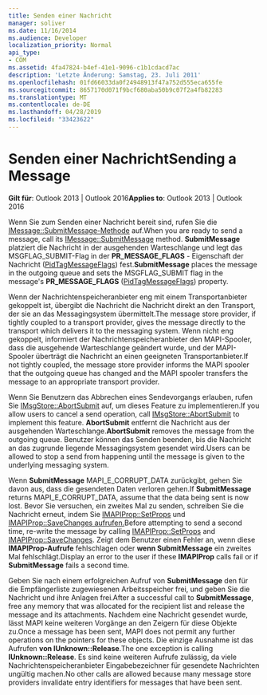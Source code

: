 ```yaml
---
title: Senden einer Nachricht
manager: soliver
ms.date: 11/16/2014
ms.audience: Developer
localization_priority: Normal
api_type:
- COM
ms.assetid: 4fa47824-b4ef-41e1-9096-c1b1cdacd7ac
description: 'Letzte Änderung: Samstag, 23. Juli 2011'
ms.openlocfilehash: 01fd66033da0f24948913f47a752d555eca655fe
ms.sourcegitcommit: 8657170d071f9bcf680aba50b9c07f2a4fb82283
ms.translationtype: MT
ms.contentlocale: de-DE
ms.lasthandoff: 04/28/2019
ms.locfileid: "33423622"
---
```

# <a name="sending-a-message"></a><span data-ttu-id="be3a6-103">Senden einer Nachricht</span><span class="sxs-lookup"><span data-stu-id="be3a6-103">Sending a Message</span></span>

  
  
<span data-ttu-id="be3a6-104">**Gilt für**: Outlook 2013 | Outlook 2016</span><span class="sxs-lookup"><span data-stu-id="be3a6-104">**Applies to**: Outlook 2013 | Outlook 2016</span></span> 
  
<span data-ttu-id="be3a6-105">Wenn Sie zum Senden einer Nachricht bereit sind, rufen Sie die [IMessage::SubmitMessage-Methode](imessage-submitmessage.md) auf.</span><span class="sxs-lookup"><span data-stu-id="be3a6-105">When you are ready to send a message, call its [IMessage::SubmitMessage](imessage-submitmessage.md) method.</span></span> <span data-ttu-id="be3a6-106">**SubmitMessage** platziert die Nachricht in der ausgehenden Warteschlange und legt das MSGFLAG_SUBMIT-Flag in der **PR_MESSAGE_FLAGS** - Eigenschaft der Nachricht ([PidTagMessageFlags](pidtagmessageflags-canonical-property.md)) fest.</span><span class="sxs-lookup"><span data-stu-id="be3a6-106">**SubmitMessage** places the message in the outgoing queue and sets the MSGFLAG_SUBMIT flag in the message's **PR_MESSAGE_FLAGS** ([PidTagMessageFlags](pidtagmessageflags-canonical-property.md)) property.</span></span>
  
<span data-ttu-id="be3a6-107">Wenn der Nachrichtenspeicheranbieter eng mit einem Transportanbieter gekoppelt ist, übergibt die Nachricht die Nachricht direkt an den Transport, der sie an das Messagingsystem übermittelt.</span><span class="sxs-lookup"><span data-stu-id="be3a6-107">The message store provider, if tightly coupled to a transport provider, gives the message directly to the transport which delivers it to the messaging system.</span></span> <span data-ttu-id="be3a6-108">Wenn nicht eng gekoppelt, informiert der Nachrichtenspeicheranbieter den MAPI-Spooler, dass die ausgehende Warteschlange geändert wurde, und der MAPI-Spooler überträgt die Nachricht an einen geeigneten Transportanbieter.</span><span class="sxs-lookup"><span data-stu-id="be3a6-108">If not tightly coupled, the message store provider informs the MAPI spooler that the outgoing queue has changed and the MAPI spooler transfers the message to an appropriate transport provider.</span></span>
  
<span data-ttu-id="be3a6-109">Wenn Sie Benutzern das Abbrechen eines Sendevorgangs erlauben, rufen Sie [IMsgStore::AbortSubmit](imsgstore-abortsubmit.md) auf, um dieses Feature zu implementieren.</span><span class="sxs-lookup"><span data-stu-id="be3a6-109">If you allow users to cancel a send operation, call [IMsgStore::AbortSubmit](imsgstore-abortsubmit.md) to implement this feature.</span></span> <span data-ttu-id="be3a6-110">**AbortSubmit** entfernt die Nachricht aus der ausgehenden Warteschlange.</span><span class="sxs-lookup"><span data-stu-id="be3a6-110">**AbortSubmit** removes the message from the outgoing queue.</span></span> <span data-ttu-id="be3a6-111">Benutzer können das Senden beenden, bis die Nachricht an das zugrunde liegende Messagingsystem gesendet wird.</span><span class="sxs-lookup"><span data-stu-id="be3a6-111">Users can be allowed to stop a send from happening until the message is given to the underlying messaging system.</span></span> 
  
<span data-ttu-id="be3a6-112">Wenn **SubmitMessage** MAPI_E_CORRUPT_DATA zurückgibt, gehen Sie davon aus, dass die gesendeten Daten verloren gehen.</span><span class="sxs-lookup"><span data-stu-id="be3a6-112">If **SubmitMessage** returns MAPI_E_CORRUPT_DATA, assume that the data being sent is now lost.</span></span> <span data-ttu-id="be3a6-113">Bevor Sie versuchen, ein zweites Mal zu senden, schreiben Sie die Nachricht erneut, indem Sie [IMAPIProp::SetProps](imapiprop-setprops.md) und [IMAPIProp::SaveChanges aufrufen.](imapiprop-savechanges.md)</span><span class="sxs-lookup"><span data-stu-id="be3a6-113">Before attempting to send a second time, re-write the message by calling [IMAPIProp::SetProps](imapiprop-setprops.md) and [IMAPIProp::SaveChanges](imapiprop-savechanges.md).</span></span> <span data-ttu-id="be3a6-114">Zeigt dem Benutzer einen Fehler an, wenn diese **IMAPIProp-Aufrufe** fehlschlagen oder **wenn SubmitMessage** ein zweites Mal fehlschlägt.</span><span class="sxs-lookup"><span data-stu-id="be3a6-114">Display an error to the user if these **IMAPIProp** calls fail or if **SubmitMessage** fails a second time.</span></span> 
  
<span data-ttu-id="be3a6-115">Geben Sie nach einem erfolgreichen Aufruf von **SubmitMessage** den für die Empfängerliste zugewiesenen Arbeitsspeicher frei, und geben Sie die Nachricht und ihre Anlagen frei.</span><span class="sxs-lookup"><span data-stu-id="be3a6-115">After a successful call to **SubmitMessage**, free any memory that was allocated for the recipient list and release the message and its attachments.</span></span> <span data-ttu-id="be3a6-116">Nachdem eine Nachricht gesendet wurde, lässt MAPI keine weiteren Vorgänge an den Zeigern für diese Objekte zu.</span><span class="sxs-lookup"><span data-stu-id="be3a6-116">Once a message has been sent, MAPI does not permit any further operations on the pointers for these objects.</span></span> <span data-ttu-id="be3a6-117">Die einzige Ausnahme ist das Aufrufen **von IUnknown::Release**.</span><span class="sxs-lookup"><span data-stu-id="be3a6-117">The one exception is calling **IUnknown::Release**.</span></span> <span data-ttu-id="be3a6-118">Es sind keine weiteren Aufrufe zulässig, da viele Nachrichtenspeicheranbieter Eingabebezeichner für gesendete Nachrichten ungültig machen.</span><span class="sxs-lookup"><span data-stu-id="be3a6-118">No other calls are allowed because many message store providers invalidate entry identifiers for messages that have been sent.</span></span>
  

